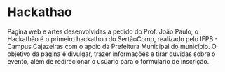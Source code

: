 # Hackathao

Pagina web e artes desenvolvidas a pedido do Prof. João Paulo, o Hackathão é o primeiro hackathon do SertãoComp, realizado pelo IFPB - Campus Cajazeiras com o apoio da Prefeitura Municipal do município.
O objetivo da pagina é divulgar, trazer informações e tirar dúvidas sobre o evento, além de redirecionar o usúario para o formulário de inscrição.
